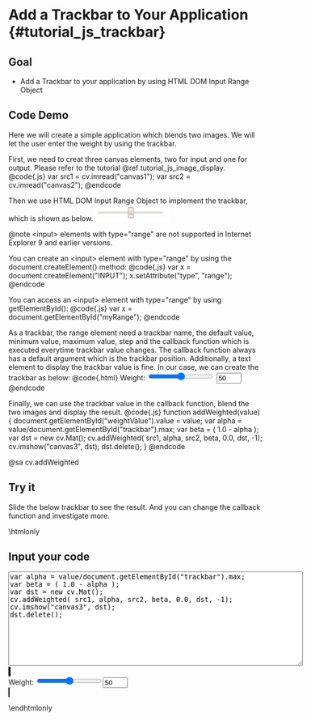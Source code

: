 Add a Trackbar to Your Application {#tutorial_js_trackbar}
=============================

Goal
----

-   Add a Trackbar to your application by using HTML DOM Input Range Object

Code Demo
---------

Here we will create a simple application which blends two images. We will let the user enter the
weight by using the trackbar.

First, we need to creat three canvas elements, two for input and one for output. Please refer to 
the tutorial @ref tutorial_js_image_display.
@code{.js}
var src1 = cv.imread("canvas1");
var src2 = cv.imread("canvas2");
@endcode

Then we use HTML DOM Input Range Object to implement the trackbar, which is shown as below. 
![](images/Trackbar_Tutorial_Range.png)

@note &lt;input&gt; elements with type="range" are not supported in Internet Explorer 9 and earlier versions.

You can create an &lt;input&gt; element with type="range" by using the document.createElement() method:
@code{.js}
var x = document.createElement("INPUT");
x.setAttribute("type", "range");
@endcode

You can access an &lt;input&gt; element with type="range" by using getElementById():
@code{.js}
var x = document.getElementById("myRange");
@endcode

As a trackbar, the range element need a trackbar name, the default value, minimum value, maximum value, 
step and the callback function which is executed everytime trackbar value changes. The callback function 
always has a default argument which is the trackbar position. Additionally, a text element to display the trackbar 
value is fine. In our case, we can create the trackbar as below:
@code{.html}
Weight: <input type="range" id="trackbar" value="50" min="0" max="100" step="1" oninput="addWeighted(this.value)">
<input type="text" id="weightValue" size="3" value="50"/>
@endcode

Finally, we can use the trackbar value in the callback function, blend the two images and display the result.
@code{.js}
function addWeighted(value) {
    document.getElementById("weightValue").value = value;
    var alpha = value/document.getElementById("trackbar").max;
    var beta = ( 1.0 - alpha );
    var dst = new cv.Mat();
    cv.addWeighted( src1, alpha, src2, beta, 0.0, dst, -1);
    cv.imshow("canvas3", dst);
    dst.delete();
}
@endcode

@sa cv.addWeighted

Try it
------

Slide the below trackbar to see the result. And you can change the callback function and investigate more.

\htmlonly
<head>
<style>
canvas {
    border: 1px solid black;
}
</style>
</head>
<body>
<div id="CodeArea">
<h2>Input your code</h2>
<textarea rows="12" cols="70" id="TestCode" spellcheck="false">
var alpha = value/document.getElementById("trackbar").max;
var beta = ( 1.0 - alpha );
var dst = new cv.Mat();
cv.addWeighted( src1, alpha, src2, beta, 0.0, dst, -1);
cv.imshow("canvas3", dst);
dst.delete();
</textarea>
</div>
<div id="showcase">
    <div>
        <canvas id="canvas1"></canvas>
        <canvas id="canvas2"></canvas>
    </div>
    Weight: <input type="range"  id="trackbar" value="50" min="0" max="100" step="1" 
    oninput="addWeighted(this.value)"><input type="text" id="weightValue" size="3" value="50"><br>
    <canvas id="canvas3"></canvas>
</div>
<script async src="opencv.js"  id="opencvjs"></script>
<script>
function addWeighted(value) {
    document.getElementById("weightValue").value = value;    
    var text = document.getElementById("TestCode").value;
    eval(text);
}

var canvas1 = document.getElementById("canvas1");
var ctx1 = canvas1.getContext("2d");
var url1 = "LinuxLogo.jpg";
var img1 = new Image();
img1.onload = function() {
    canvas1.width = img1.width;
    canvas1.height = img1.height;
    ctx1.drawImage(img1,0,0,img1.width,img1.height);
}
img1.src = url1;

var canvas2 = document.getElementById("canvas2");
var ctx2 = canvas2.getContext("2d");
var url2 = "WindowsLogo.jpg";
var img2 = new Image();
img2.onload = function() {
    canvas2.width = img2.width;
    canvas2.height = img2.height;
    ctx2.drawImage(img2,0,0,img2.width,img2.height);
}
img2.src = url2;

var src1, src2;
document.getElementById("opencvjs").onload = function() {
    src1 = cv.imread("canvas1");
    src2 = cv.imread("canvas2");
    var value = document.getElementById("trackbar").value;
    var text = document.getElementById("TestCode").value;
    eval(text);
};
</script>
</body>
\endhtmlonly